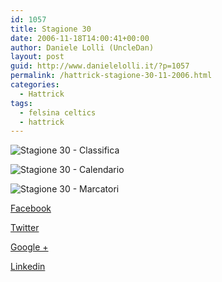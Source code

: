 ```yaml
---
id: 1057
title: Stagione 30
date: 2006-11-18T14:00:41+00:00
author: Daniele Lolli (UncleDan)
layout: post
guid: http://www.danielelolli.it/?p=1057
permalink: /hattrick-stagione-30-11-2006.html
categories:
  - Hattrick
tags:
  - felsina celtics
  - hattrick
---
```

![Stagione 30 - Classifica](http://www.danielelolli.it/wp-content/uploads/2007/10/30-1-classifica.png)

![Stagione 30 - Calendario](http://www.danielelolli.it/wp-content/uploads/2007/10/30-2-calendario.png)

![Stagione 30 - Marcatori](http://www.danielelolli.it/wp-content/uploads/2007/10/30-3-marcatori.png)

<div class="container_share">
  <a href="http://www.facebook.com/sharer.php?u=http://www.danielelolli.it/hattrick-stagione-30-11-2006.html&t=Stagione 30" target="_blank" class="button_purab_share facebook"><span><i class="icon-facebook"></i></span>
  
  <p>
    Facebook
  </p></a> 
  
  <a href="http://twitter.com/share?url=http://www.danielelolli.it/hattrick-stagione-30-11-2006.html&text=Stagione 30" target="_blank" class="button_purab_share twitter"><span><i class="icon-twitter"></i></span>
  
  <p>
    Twitter
  </p></a> 
  
  <a href="https://plus.google.com/share?url=http://www.danielelolli.it/hattrick-stagione-30-11-2006.html" target="_blank" class="button_purab_share google-plus"><span><i class="icon-google-plus"></i></span>
  
  <p>
    Google +
  </p></a> 
  
  <a href="http://www.linkedin.com/shareArticle?mini=true&url=http://www.danielelolli.it/hattrick-stagione-30-11-2006.html&title=Stagione 30" target="_blank" class="button_purab_share linkedin"><span><i class="icon-linkedin"></i></span>
  
  <p>
    Linkedin
  </p></a>
</div>